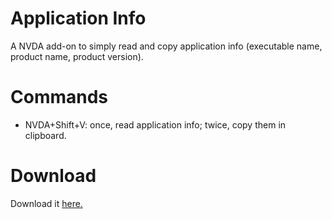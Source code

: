 # Application Info #

A NVDA add-on to simply read and copy application info (executable name, product name, product version).

# Commands #

* NVDA+Shift+V: once, read application info; twice, copy them in clipboard.

# Download #

Download it [here.][1]

[1]: https://raw.githubusercontent.com/ABuffEr/appInfo/master/packages/appInfo-1.0-20200211-dev.nvda-addon
